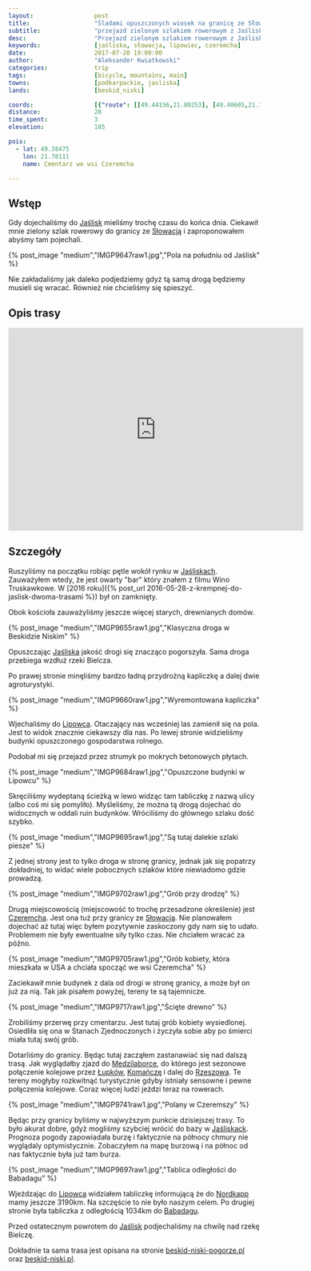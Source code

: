 ```yaml
---
layout:                 post
title:                  "Śladami opuszczonych wiosek na granicę ze Słowacją"
subtitle:               "przejazd zielonym szlakiem rowerowym z Jaślisk do granicy ze Słowacją"
desc:                   "Przejazd zielonym szlakiem rowerowym z Jaślisk przez Lipowiec i Czeremchę do granicy Polski ze Słowacją. Bardzo krótka trasa przepełniona tym co jest najbardziej klimatyczne w Beskidzie Niskim."
keywords:               [jaśliska, słowacja, lipowiec, czeremcha]
date:                   2017-07-28 19:00:00
author:                 "Aleksander Kwiatkowski"
categories:             trip
tags:                   [bicycle, mountains, main]
towns:                  [podkarpackie, jasliska]
lands:                  [beskid_niski]

coords:                 [{"route": [[49.44156,21.80253], [49.40605,21.77644], [49.38901,21.77867], [49.37471,21.78536], [49.37186,21.79180]], "type": "bicycle"}]
distance:               20
time_spent:             3
elevation:              185

pois:
  - lat: 49.38475
    lon: 21.78111
    name: Cmentarz we wsi Czeremcha

---
```


[wiki-jasliska]: https://pl.wikipedia.org/wiki/Ja%C5%9Bliska
[wiki-slowacja]: https://pl.wikipedia.org/wiki/S%C5%82owacja
[wiki-lipowiec]: https://pl.wikipedia.org/wiki/Lipowiec_(wojew%C3%B3dztwo_podkarpackie)
[wiki-czeremcha]: https://pl.wikipedia.org/wiki/Czeremcha_(wojew%C3%B3dztwo_podkarpackie)
[wiki-medzilaborce]: https://pl.wikipedia.org/wiki/Medzilaborce
[wiki-lupkow]: https://pl.wikipedia.org/wiki/Nowy_%C5%81upk%C3%B3w
[wiki-komancza]: https://pl.wikipedia.org/wiki/Koma%C5%84cza
[wiki-rzeszow]: https://pl.wikipedia.org/wiki/Rzesz%C3%B3w
[wiki-nordkapp]: https://pl.wikipedia.org/wiki/Przyl%C4%85dek_P%C3%B3%C5%82nocny
[wiki-babadag]: https://pl.wikipedia.org/wiki/Babadag

[trasa-bnp]: http://www.beskid-niski-pogorze.pl/szlaki/szlaki_pttk/beskid/szlak_jasliska_lipowiec_przel.beskid.php
[trasa-bnpl]: http://www.beskid-niski.pl/index.php?pos=/gory/turystyka/szlaki&ID=26


Wstęp
-----

Gdy dojechaliśmy do [Jaślisk][wiki-jasliska] mieliśmy trochę czasu do końca dnia.
Ciekawił mnie zielony szlak rowerowy do granicy ze [Słowacją][wiki-slowacja]
i zaproponowałem abyśmy tam pojechali.

{% post_image "medium","IMGP9647raw1.jpg","Pola na południu od Jaślisk" %}

Nie zakładaliśmy jak daleko podjedziemy
gdyż tą samą drogą będziemy musieli się wracać.
Również nie chcieliśmy się spieszyć.

Opis trasy
----------

<iframe height='405' width='590' frameborder='0' allowtransparency='true' scrolling='no' src='https://www.strava.com/activities/1105801669/embed/3498393c2ade1098331fc0121b2fe6c956b51669'></iframe>

Szczegóły
---------

Ruszyliśmy na początku robiąc pętle wokół rynku w [Jaśliskach][wiki-jasliska].
Zauważyłem wtedy, że jest owarty "bar" który znałem z filmu
Wino Truskawkowe.
W [2016 roku]({% post_url 2016-05-28-z-krempnej-do-jaslisk-dwoma-trasami %}) był
on zamknięty.

Obok kościoła zauważyliśmy jeszcze więcej starych, drewnianych domów.

{% post_image "medium","IMGP9655raw1.jpg","Klasyczna droga w Beskidzie Niskim" %}

Opuszczając [Jaśliska][wiki-jasliska] jakość drogi się znacząco pogorszyła.
Sama droga przebiega wzdłuż rzeki Bielcza.

Po prawej stronie minęliśmy bardzo ładną przydrożną kapliczkę
a dalej dwie agroturystyki.

{% post_image "medium","IMGP9660raw1.jpg","Wyremontowana kapliczka" %}

Wjechaliśmy do [Lipowca][wiki-lipowiec]. Otaczający nas wcześniej las
zamienił się na pola. Jest to widok znacznie ciekawszy dla nas.
Po lewej stronie widzieliśmy budynki opuszczonego gospodarstwa
rolnego.

Podobał mi się przejazd przez strumyk po mokrych betonowych płytach.

{% post_image "medium","IMGP9684raw1.jpg","Opuszczone budynki w Lipowcu" %}

Skręciliśmy wydeptaną ścieżką w lewo widząc tam tabliczkę z nazwą ulicy (albo
coś mi się pomyliło). Myśleliśmy, że można tą drogą dojechać do widocznych w oddali
ruin budynków. Wróciliśmy do głównego szlaku dość szybko.

{% post_image "medium","IMGP9695raw1.jpg","Są tutaj dalekie szlaki piesze" %}

Z jednej strony jest to tylko droga w stronę granicy, jednak jak się popatrzy
dokładniej, to widać wiele pobocznych szlaków które niewiadomo gdzie prowadzą.

{% post_image "medium","IMGP9702raw1.jpg","Grób przy drodzę" %}

Drugą miejscowością (miejscowość to trochę przesadzone określenie)
jest [Czeremcha][wiki-czeremcha].
Jest ona tuż przy granicy ze [Słowacją][wiki-slowacja]. Nie planowałem
dojechać aż tutaj więc byłem pozytywnie zaskoczony gdy nam się to udało.
Problemem nie były ewentualne siły tylko czas. Nie chciałem wracać za późno.

{% post_image "medium","IMGP9705raw1.jpg","Grób kobiety, która mieszkała w USA a chciała spocząć we wsi Czeremcha" %}

Zaciekawił mnie budynek z dala od drogi w stronę granicy, a może był on już za nią.
Tak jak pisałem powyżej, tereny te są tajemnicze.

{% post_image "medium","IMGP9717raw1.jpg","Ścięte drewno" %}

Zrobiliśmy przerwę przy cmentarzu. Jest tutaj grób kobiety wysiedlonej.
Osiedliła się ona w Stanach Zjednoczonych i życzyła sobie aby po śmierci miała tutaj
swój grób.

Dotarliśmy do granicy. Będąc tutaj zacząłem zastanawiać się nad dalszą trasą.
Jak wyglądałby zjazd do [Medzilaborce][wiki-medzilaborce], do którego jest
sezonowe połączenie
kolejowe przez [Łupków][wiki-lupkow], [Komańczę][wiki-komancza] i dalej
do [Rzeszowa][wiki-rzeszow]. Te tereny mogłyby rozkwitnąć turystycznie gdyby istniały
sensowne i pewne połączenia kolejowe. Coraz więcej ludzi jeździ teraz
na rowerach.

{% post_image "medium","IMGP9741raw1.jpg","Polany w Czeremszy" %}

Będąc przy granicy byliśmy w najwyższym punkcie dzisiejszej trasy. To było
akurat dobre,
gdyż mogliśmy szybciej wrócić do bazy w [Jaśliskack][wiki-jasliska].
Prognoza pogody zapowiadała burzę i faktycznie na północy chmury nie
wyglądaly optymistycznie. Zobaczyłem na mapę burzową i na północ od
nas faktycznie była już tam burza.

{% post_image "medium","IMGP9697raw1.jpg","Tablica odległości do Babadagu" %}

Wjeżdzając do [Lipowca][wiki-lipowiec] widziałem tabliczkę informującą
że do [Nordkapp][wiki-nordkapp] mamy jeszcze 3190km.
Na szczęście to nie było naszym celem.
Po drugiej stronie była tabliczka z odległością 1034km do [Babadagu][wiki-babadag].

Przed ostatecznym powrotem do [Jaślisk][wiki-jasliska] podjechaliśmy
na chwilę nad rzekę Bielczę.

Dokładnie ta sama trasa jest opisana na
stronie [beskid-niski-pogorze.pl][trasa-bnp] oraz
[beskid-niski.pl][trasa-bnpl].
